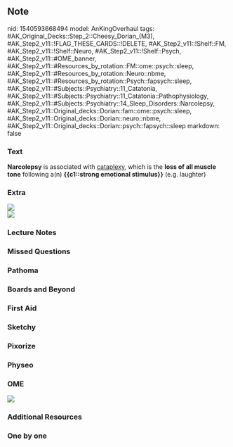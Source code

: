## Note
nid: 1540593668494
model: AnKingOverhaul
tags: #AK_Original_Decks::Step_2::Cheesy_Dorian_(M3), #AK_Step2_v11::!FLAG_THESE_CARDS::!DELETE, #AK_Step2_v11::!Shelf::FM, #AK_Step2_v11::!Shelf::Neuro, #AK_Step2_v11::!Shelf::Psych, #AK_Step2_v11::#OME_banner, #AK_Step2_v11::#Resources_by_rotation::FM::ome::psych::sleep, #AK_Step2_v11::#Resources_by_rotation::Neuro::nbme, #AK_Step2_v11::#Resources_by_rotation::Psych::fapsych::sleep, #AK_Step2_v11::#Subjects::Psychiatry::11_Catatonia, #AK_Step2_v11::#Subjects::Psychiatry::11_Catatonia::Pathophysiology, #AK_Step2_v11::#Subjects::Psychiatry::14_Sleep_Disorders::Narcolepsy, #AK_Step2_v11::Original_decks::Dorian::fam::ome::psych::sleep, #AK_Step2_v11::Original_decks::Dorian::neuro::nbme, #AK_Step2_v11::Original_decks::Dorian::psych::fapsych::sleep
markdown: false

### Text
<div>
  <b>Narcolepsy</b> is associated with <u>cataplexy</u>, which is
  the <b>loss of all muscle tone</b> following a(n) <b>{{c1::strong
  emotional stimulus}}</b> (e.g. laughter)
</div>

### Extra
<img src="paste-89756226552322.jpg">
<div>
  <div>
    <i><img src="paste-481912510480385.jpg"></i>
  </div>
</div>

### Lecture Notes


### Missed Questions


### Pathoma


### Boards and Beyond


### First Aid


### Sketchy


### Pixorize


### Physeo


### OME
<div class="ome-widget">
  <a href="https://onlinemeded.org?ref=anki"><img src=
  "_OME_AnkiFlashcards_General_3.png"></a>
</div>

### Additional Resources


### One by one

